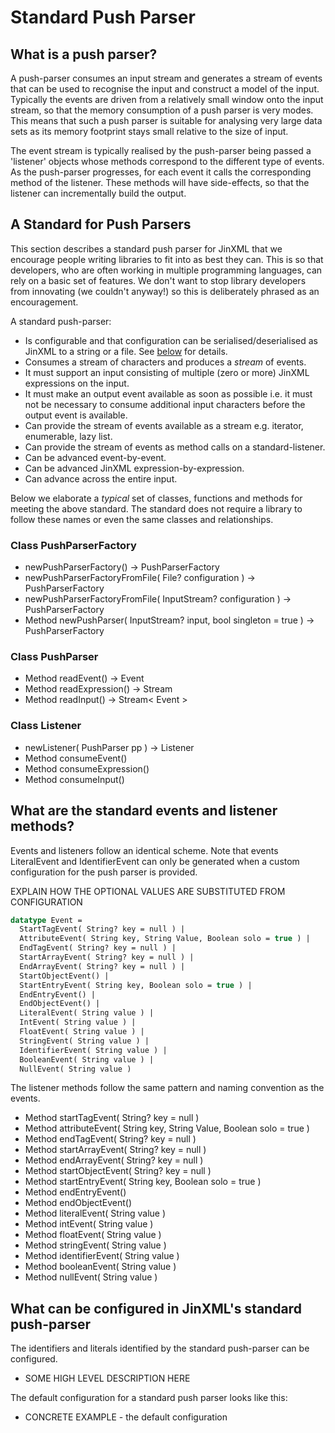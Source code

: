 # Standard Push Parser

## What is a push parser?
A push-parser consumes an input stream and generates a stream of events that can be used to recognise 
the input and construct a model of the input. Typically the events are driven from a relatively small
window onto the input stream, so that the memory consumption of a push parser is very modes. This means 
that such a push parser is suitable for analysing very large data sets as its memory footprint stays small
relative to the size of input.

The event stream is typically realised by the push-parser being passed a 'listener' objects whose 
methods correspond to the different type of events. As the push-parser progresses, for each event it
calls the corresponding method of the listener. These methods will have side-effects, so that the
listener can incrementally build the output.

## A Standard for Push Parsers
This section describes a standard push parser for JinXML that we encourage people writing libraries
to fit into as best they can. This is so that developers, who are often working in multiple programming
languages, can rely on a basic set of features. We don't want to stop library developers from 
innovating (we couldn't anyway!) so this is deliberately phrased as an encouragement.

A standard push-parser:
 - Is configurable and that configuration can be serialised/deserialised 
   as JinXML to a string or a file. See [below](#What-can-be-configured-in-JinXMLs-standard-push-parser) for details.
 - Consumes a stream of characters and produces a _stream_ of events.
 - It must support an input consisting of multiple (zero or more) JinXML expressions on the input.
 - It must make an output event available as soon as possible i.e. it must not be necessary to consume 
   additional input characters before the output event is available.
 - Can provide the stream of events available as a stream e.g. iterator, enumerable, lazy list.
 - Can provide the stream of events as method calls on a standard-listener.
 - Can be advanced event-by-event.
 - Can be advanced JinXML expression-by-expression.
 - Can advance across the entire input.

Below we elaborate a _typical_ set of classes, functions and methods for meeting the above standard. The
standard does not require a library to follow these names or even the same classes and relationships.

### Class PushParserFactory
* newPushParserFactory() -> PushParserFactory
* newPushParserFactoryFromFile( File? configuration ) -> PushParserFactory
* newPushParserFactoryFromFile( InputStream? configuration ) -> PushParserFactory
* Method newPushParser( InputStream? input, bool singleton = true ) -> PushParserFactory

### Class PushParser
* Method readEvent() -> Event
* Method readExpression() -> Stream<Event>
* Method readInput() -> Stream< Event >

### Class Listener
* newListener( PushParser pp ) -> Listener
* Method consumeEvent()
* Method consumeExpression()
* Method consumeInput()

## What are the standard events and listener methods?
Events and listeners follow an identical scheme. Note that events LiteralEvent and IdentifierEvent 
can only be generated when a custom configuration for the push parser is provided.

EXPLAIN HOW THE OPTIONAL VALUES ARE SUBSTITUTED FROM CONFIGURATION

```sml
datatype Event =
  StartTagEvent( String? key = null ) |
  AttributeEvent( String key, String Value, Boolean solo = true ) |
  EndTagEvent( String? key = null ) |
  StartArrayEvent( String? key = null ) |
  EndArrayEvent( String? key = null ) |
  StartObjectEvent() |
  StartEntryEvent( String key, Boolean solo = true ) |
  EndEntryEvent() |
  EndObjectEvent() |
  LiteralEvent( String value ) |
  IntEvent( String value ) |
  FloatEvent( String value ) |
  StringEvent( String value ) |
  IdentifierEvent( String value ) |
  BooleanEvent( String value ) |
  NullEvent( String value )
```

The listener methods follow the same pattern and naming convention as the events.

* Method startTagEvent( String? key = null )
* Method attributeEvent( String key, String Value, Boolean solo = true )
* Method endTagEvent( String? key = null )
* Method startArrayEvent( String? key = null )
* Method endArrayEvent( String? key = null )
* Method startObjectEvent( String? key = null )
* Method startEntryEvent( String key, Boolean solo = true )
* Method endEntryEvent()
* Method endObjectEvent()
* Method literalEvent( String value )
* Method intEvent( String value )
* Method floatEvent( String value )
* Method stringEvent( String value )
* Method identifierEvent( String value )
* Method booleanEvent( String value )
* Method nullEvent( String value )

## What can be configured in JinXML's standard push-parser
The identifiers and literals identified by the standard push-parser can be configured. 

* SOME HIGH LEVEL DESCRIPTION HERE

The default configuration for a standard push parser looks like this:

* CONCRETE EXAMPLE - the default configuration



